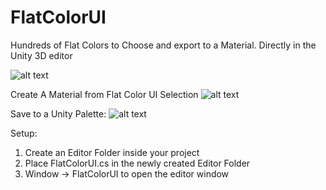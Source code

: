 # FlatColorUI

Hundreds of Flat Colors to Choose and export to a Material. Directly in the Unity 3D editor


![alt text](http://i.imgur.com/xyg65aN.png "Save Colors to Material")

Create A Material from Flat Color UI Selection
![alt text](http://i.imgur.com/w3s6BaP.gif "Save Colors to Material")

Save to a Unity Palette:
![alt text](http://i.imgur.com/5bDvf81.gif "Save Colors to Palette")

Setup: 
1. Create an Editor Folder inside your project
2. Place FlatColorUI.cs in the newly created Editor Folder
3. Window -> FlatColorUI to open the editor window


